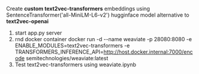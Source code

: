 Create **custom text2vec-transformers** embeddings using SentenceTransformer('all-MiniLM-L6-v2') hugginface model alternative to **text2vec-openai** 
1. start app.py server
2. rnd docker container 
  docker run -d --name weaviate -p 28080:8080 -e ENABLE_MODULES=text2vec-transformers -e TRANSFORMERS_INFERENCE_API=http://host.docker.internal:7000/encode semitechnologies/weaviate:latest
4. Test text2vec-transformers using weaviate.ipynb
